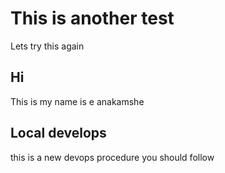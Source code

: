 # This is another test


Lets try this again

## Hi

This is my name is e anakamshe

## Local develops 

this is a new devops procedure you should follow